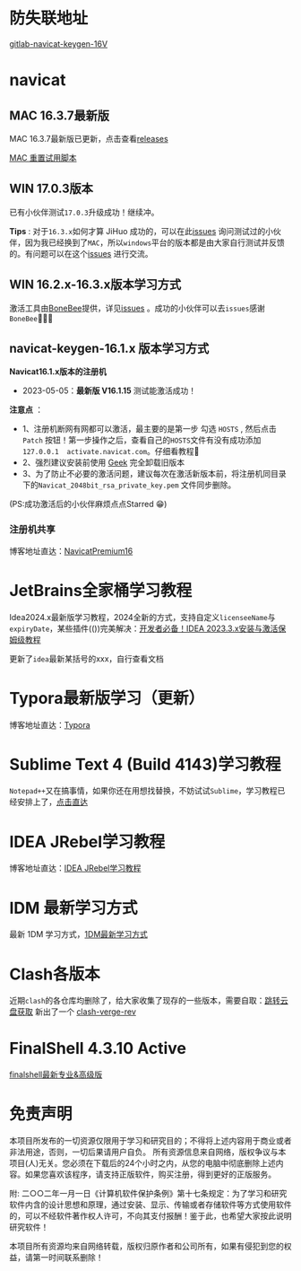 # 防失联地址
[gitlab-navicat-keygen-16V](https://gitlab.com/ajiajishu/navicat-keygen-16V.git)

# navicat
## MAC 16.3.7最新版
 MAC 16.3.7最新版已更新，点击查看[releases](https://github.com/LiJunYi2/navicat-keygen-16V/releases/tag/v16.3.x)
 
 [MAC 重置试用脚本](https://github.com/LiJunYi2/navicat-keygen-16V/issues/34)

## WIN 17.0.3版本
 已有小伙伴测试`17.0.3`升级成功！继续冲。
 
 **Tips** : 对于`16.3.x`如何才算 JiHuo 成功的，可以在此[issues](https://github.com/LiJunYi2/navicat-keygen-16V/issues/11) 询问测试过的小伙伴，因为我已经换到了`MAC`，所以`windows`平台的版本都是由大家自行测试并反馈的。有问题可以在这个[issues](https://github.com/LiJunYi2/navicat-keygen-16V/issues/11) 进行交流。

## WIN 16.2.x-16.3.x版本学习方式
激活工具由[BoneBee](https://github.com/BoneBee)提供，详见[issues](https://github.com/LiJunYi2/navicat-keygen-16V/issues/6) 。成功的小伙伴可以去`issues`感谢`BoneBee`👏👏👏

## navicat-keygen-16.1.x 版本学习方式
**Navicat16.1.x版本的注册机**

- 2023-05-05：**最新版 V16.1.15** 测试能激活成功！

**注意点** ：
- 1、注册机断网有网都可以激活，最主要的是第一步 勾选 `HOSTS` , 然后点击 `Patch` 按钮！第一步操作之后，查看自己的`HOSTS`文件有没有成功添加`127.0.0.1	activate.navicat.com`。仔细看教程🚨
- 2、强烈建议安装前使用 [Geek](https://geekuninstaller.com/download?version=1.5.0.161) 完全卸载旧版本
- 3、为了防止不必要的激活问题，建议每次在激活新版本前，将注册机同目录下的`Navicat_2048bit_rsa_private_key.pem` 文件同步删除。

(PS:成功激活后的小伙伴麻烦点点Starred 😁)

### 注册机共享

博客地址直达：[NavicatPremium16](https://lijunyi.xyz/blogs/app/2022/NavicatPremium16.html)

# JetBrains全家桶学习教程

Idea2024.x最新版学习教程，2024全新的方式，支持自定义`licenseeName`与`expiryDate`，某些插件(())完美解决：[开发者必备！IDEA 2023.3.x安装与激活保姆级教程](https://riid7yr8pux.feishu.cn/docx/TxGhdiMg1oDVbexEuUKcQG7nnYe?from=from_copylink)

更新了`idea`最新某括号的xxx，自行查看文档

# Typora最新版学习（更新）

博客地址直达：[Typora](https://lijunyi.xyz/blogs/app/2022/Typora.html)

# Sublime Text 4 (Build 4143)学习教程

`Notepad++`又在搞事情，如果你还在用想找替换，不妨试试`Sublime`，学习教程已经安排上了，[点击直达](https://github.lijunyi.xyz/blogs/app/2023/sublimeText.html)

# IDEA JRebel学习教程
博客地址直达：[IDEA JRebel学习教程](https://lijunyi.xyz/blogs/app/2022/JRebel.html)

# IDM 最新学习方式

最新 1DM 学习方式，[1DM最新学习方式](https://riid7yr8pux.feishu.cn/docx/COebdeaFFo8P3LxGN96cowbhnOb)

# Clash各版本

近期`clash`的各仓库均删除了，给大家收集了现存的一些版本，需要自取：[跳转云盘获取](https://mega.nz/folder/Q2VhhSIa#CVMhBxBzo1f9vn08VPIwHQ)
新出了一个 [clash-verge-rev](https://github.com/clash-verge-rev/clash-verge-rev)

# FinalShell 4.3.10 Active
[finalshell最新专业&高级版](https://github.com/LiJunYi2/FinalShell-Active)

# 免责声明
本项目所发布的一切资源仅限用于学习和研究目的；不得将上述内容用于商业或者非法用途，否则，一切后果请用户自负。 所有资源信息来自网络，版权争议与本项目(人)无关。您必须在下载后的24个小时之内，从您的电脑中彻底删除上述内容。如果您喜欢该程序，请支持正版软件，购买注册，得到更好的正版服务。 

附: 二○○二年一月一日《计算机软件保护条例》第十七条规定：为了学习和研究软件内含的设计思想和原理，通过安装、显示、传输或者存储软件等方式使用软件的，可以不经软件著作权人许可，不向其支付报酬！鉴于此，也希望大家按此说明研究软件！

本项目所有资源均来自网络转载，版权归原作者和公司所有，如果有侵犯到您的权益，请第一时间联系删除！
